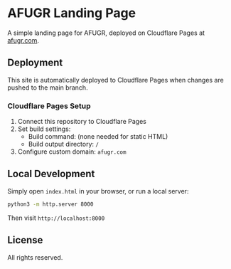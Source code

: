 # AFUGR Landing Page

A simple landing page for AFUGR, deployed on Cloudflare Pages at [afugr.com](https://afugr.com).

## Deployment

This site is automatically deployed to Cloudflare Pages when changes are pushed to the main branch.

### Cloudflare Pages Setup

1. Connect this repository to Cloudflare Pages
2. Set build settings:
   - Build command: (none needed for static HTML)
   - Build output directory: `/`
3. Configure custom domain: `afugr.com`

## Local Development

Simply open `index.html` in your browser, or run a local server:

```bash
python3 -m http.server 8000
```

Then visit `http://localhost:8000`

## License

All rights reserved.
